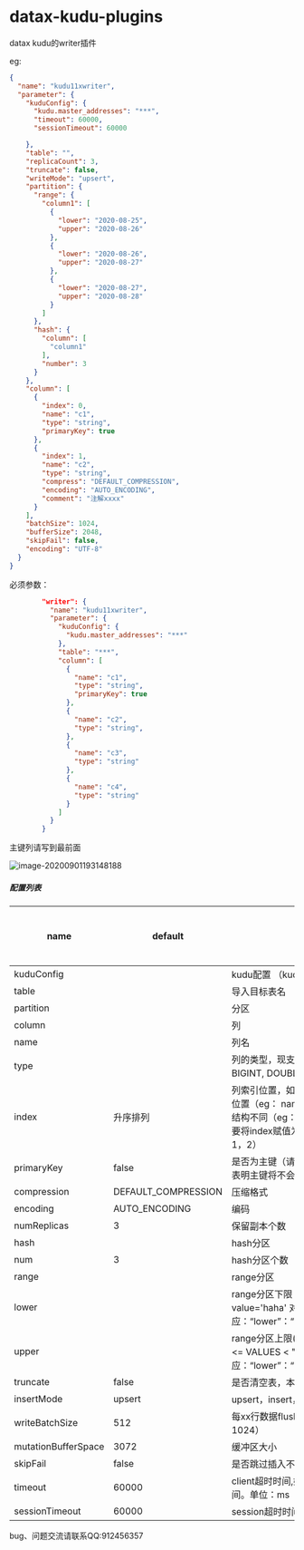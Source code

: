 # datax-kudu-plugins
datax kudu的writer插件



eg:

```json
{
  "name": "kudu11xwriter",
  "parameter": {
    "kuduConfig": {
      "kudu.master_addresses": "***",
      "timeout": 60000,
      "sessionTimeout": 60000

    },
    "table": "",
    "replicaCount": 3,
    "truncate": false,
    "writeMode": "upsert",
    "partition": {
      "range": {
        "column1": [
          {
            "lower": "2020-08-25",
            "upper": "2020-08-26"
          },
          {
            "lower": "2020-08-26",
            "upper": "2020-08-27"
          },
          {
            "lower": "2020-08-27",
            "upper": "2020-08-28"
          }
        ]
      },
      "hash": {
        "column": [
          "column1"
        ],
        "number": 3
      }
    },
    "column": [
      {
        "index": 0,
        "name": "c1",
        "type": "string",
        "primaryKey": true
      },
      {
        "index": 1,
        "name": "c2",
        "type": "string",
        "compress": "DEFAULT_COMPRESSION",
        "encoding": "AUTO_ENCODING",
        "comment": "注解xxxx"
      }
    ],
    "batchSize": 1024,
    "bufferSize": 2048,
    "skipFail": false,
    "encoding": "UTF-8"
  }
}
```

必须参数：

```json
        "writer": {
          "name": "kudu11xwriter",
          "parameter": {
            "kuduConfig": {
              "kudu.master_addresses": "***"
            },
            "table": "***",
            "column": [
              {
                "name": "c1",
                "type": "string",
                "primaryKey": true
              },
              {
                "name": "c2",
                "type": "string",
              },
              {
                "name": "c3",
                "type": "string"
              },
              {
                "name": "c4",
                "type": "string"
              }
            ]
          }
        }
```

主键列请写到最前面



![image-20200901193148188](C:\Users\Administrator\AppData\Roaming\Typora\typora-user-images\image-20200901193148188.png)

##### 配置列表

| name                | default             | description                                                  | 是否必须 |
| ------------------- | ------------------- | ------------------------------------------------------------ | -------- |
| kuduConfig          |                     | kudu配置 （kudu.master_addresses等）                         | 是       |
| table               |                     | 导入目标表名                                                 | 是       |
| partition           |                     | 分区                                                         | 否       |
| column              |                     | 列                                                           | 是       |
| name                |                     | 列名                                                         | 是       |
| type                |                     | 列的类型，现支持INT, FLOAT, STRING, BIGINT, DOUBLE, BOOLEAN, LONG。 | 是       |
| index               | 升序排列            | 列索引位置，如reader中取到的某一字段在第二位置（eg： name， id， age）但kudu目标表结构不同（eg：id，name， age），此时就需要将index赋值为（1，0，2），默认顺序（0，1，2） | 否       |
| primaryKey          | false               | 是否为主键（请将所有的主键列写在前面）,不表明主键将不会检查过滤脏数据 | 否       |
| compression         | DEFAULT_COMPRESSION | 压缩格式                                                     | 否       |
| encoding            | AUTO_ENCODING       | 编码                                                         | 否       |
| numReplicas         | 3                   | 保留副本个数                                                 | 否       |
| hash                |                     | hash分区                                                     | 否       |
| num                 | 3                   | hash分区个数                                                 | 否       |
| range               |                     | range分区                                                    | 否       |
| lower               |                     | range分区下限 (eg: sql建表：partition value='haha' 对应：“lower”：“haha”，“upper”：“haha\000”) | 否       |
| upper               |                     | range分区上限(eg: sql建表：partition "10" <= VALUES < "20"                                                                     对应：“lower”：“10”，“upper”：“20”) | 否       |
| truncate            | false               | 是否清空表，本质上是删表重建                                 | 否       |
| insertMode          | upsert              | upsert，insert，update                                       | 否       |
| writeBatchSize      | 512                 | 每xx行数据flush一次结果（最好不要超过1024）                  | 否       |
| mutationBufferSpace | 3072                | 缓冲区大小                                                   | 否       |
| skipFail            | false               | 是否跳过插入不成功的数据                                     | 否       |
| timeout             | 60000               | client超时时间,如创建表，删除表操作的超时时间。单位：ms      | 否       |
| sessionTimeout      | 60000               | session超时时间 单位：ms                                     | 否       |









bug、问题交流请联系QQ:912456357